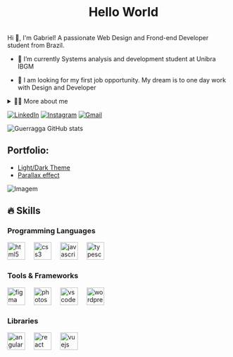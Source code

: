 <!--título-->
<div id="user-content-toc">
  <ul align="center">
    <summary><h1 style="display: inline-block">Hello World</h1></summary>
</div>

<!-- Presentation -->
<p>
  Hi 👋, I'm Gabriel! A passionate Web Design and Frond-end Developer student from Brazil.

  - 🌱 I’m currently Systems analysis and development student at Unibra IBGM

  - 🔭 I am looking for my first job opportunity. My dream is to one day work with Design and Developer

<!-- Dropdown -->
<details>
  <summary>👨‍💻 More about me</summary>

-a professional passionate about web design and development. I bring with me solid experience in UX/UI, as well as versatile skills that allow me to work as a freelancer.

-My journey includes the constant pursuit of excellence in HTML, CSS and JavaScript. A Systems Analysis and Development student, I constantly seek challenges that allow me to apply my passion for technology and design.

-If you are looking for a formal, dedicated professional specialized in providing exceptional visual experiences, I am ready to collaborate and take projects to the next level.
</details>

<!-- Links -->
[![LinkedIn](https://img.shields.io/badge/LinkedIn-0077B5?style=for-the-badge&logo=linkedin&logoColor=white)](https://www.linkedin.com/in/gabriel-guerra-b93238219/)
[![Instagram](https://img.shields.io/badge/Instagram-E4405F?style=for-the-badge&logo=instagram&logoColor=white)](https://www.instagram.com/guerragga_dev/)
[![Gmail](https://img.shields.io/badge/Gmail-D14836?style=for-the-badge&logo=gmail&logoColor=white)](guerra.gabrieldev@gmail.com)

<!-- GithubStats -->
![Guerragga GitHub stats](https://github-readme-stats.vercel.app/api?username=guerragga&show_icons=true&theme=graywhite)

<!-- Portfolio -->
## Portfolio:
- [Light/Dark Theme](https://github.com/Guerragga/portfolio-website)
- [Parallax effect](https://github.com/Guerragga/Parallax-Effect-Website)

<!-- GIF -->
<p align="left">
  <img align="center" src="https://github.com/Guerragga/Guerragga/assets/112008289/45d220e0-9d80-48de-bb71-66d47cfd8f8f" alt="Imagem">
</p>

## 🔥 Skills
<!-- Skills: Programming Languages -->
  <div style="flex-basis: 48%;">
    <h3>Programming Languages</h3>
    <img src="https://cdn.jsdelivr.net/gh/devicons/devicon/icons/html5/html5-original.svg" height="40" alt="html5 logo"  />
  <img width="12" />
  <img src="https://cdn.jsdelivr.net/gh/devicons/devicon/icons/css3/css3-original.svg" height="40" alt="css3 logo"  />
  <img width="12" />
  <img src="https://cdn.jsdelivr.net/gh/devicons/devicon/icons/javascript/javascript-original.svg" height="40" alt="javascript logo"  />
  <img width="12" />
  <img src="https://cdn.jsdelivr.net/gh/devicons/devicon/icons/typescript/typescript-original.svg" height="40" alt="typescript logo"  />
  </div>
  
  <!-- Skills: Tools & Frameworks -->
  <div style="flex-basis: 48%;">
    <h3>Tools & Frameworks</h3>
    <img src="https://cdn.jsdelivr.net/gh/devicons/devicon/icons/figma/figma-original.svg" height="40" alt="figma logo"  />
  <img width="12" />
  <img src="https://cdn.jsdelivr.net/gh/devicons/devicon/icons/photoshop/photoshop-plain.svg" height="40" alt="photoshop logo"  />
  <img width="12" />
  <img src="https://cdn.jsdelivr.net/gh/devicons/devicon/icons/vscode/vscode-original.svg" height="40" alt="vscode logo"  />
  <img width="12" />
  <img src="https://cdn.jsdelivr.net/gh/devicons/devicon/icons/wordpress/wordpress-original.svg" height="40" alt="wordpress logo"  />
  </div>
  
  <!-- Skills: Libraries -->
  <div style="flex-basis: 48%;">
    <h3>Libraries</h3>
    <img src="https://cdn.jsdelivr.net/gh/devicons/devicon/icons/angularjs/angularjs-original.svg" height="40" alt="angularjs logo"  />
  <img width="12" />
  <img src="https://cdn.jsdelivr.net/gh/devicons/devicon/icons/react/react-original.svg" height="40" alt="react logo"  />
  <img width="12" />
  <img src="https://cdn.jsdelivr.net/gh/devicons/devicon/icons/vuejs/vuejs-original.svg" height="40" alt="vuejs logo"  />
  </div>
